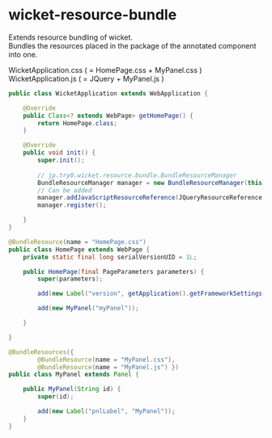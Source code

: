 # wicket-resource-bundle

Extends resource bundling of wicket.   
Bundles the resources placed in the package of the annotated component into one.  

WicketApplication.css ( = HomePage.css + MyPanel.css )  
WicketApplication.js ( = JQuery + MyPanel.js )  


```java
public class WicketApplication extends WebApplication {

	@Override
	public Class<? extends WebPage> getHomePage() {
		return HomePage.class;
	}

	@Override
	public void init() {
		super.init();
    
		// jp.try0.wicket.resource.bundle.BundleResourceManager
		BundleResourceManager manager = new BundleResourceManager(this);
		// Can be added
		manager.addJavaScriptResourceReference(JQueryResourceReference.getV3());
		manager.register();

	}
}

```

```java
@BundleResource(name = "HomePage.css")
public class HomePage extends WebPage {
	private static final long serialVersionUID = 1L;

	public HomePage(final PageParameters parameters) {
		super(parameters);

		add(new Label("version", getApplication().getFrameworkSettings().getVersion()));

		add(new MyPanel("myPanel"));

	}

}
```

```java
@BundleResources({
		@BundleResource(name = "MyPanel.css"),
		@BundleResource(name = "MyPanel.js") })
public class MyPanel extends Panel {

	public MyPanel(String id) {
		super(id);

		add(new Label("pnlLabel", "MyPanel"));
	}
}
```

